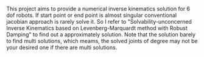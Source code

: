 This project aims to provide a numerical inverse kinematics solution for 6 dof robots. If start point or end point is almost singular conventional jacobian approach is rarely solve it. So I refer to "Solvability-unconcerned Inverse Kinematics
based on Levenberg-Marquardt method with Robust Damping" to find out a approximately solution. Note that the solution barely to find multi solutions, which meams, the solved joints of degree may not be your desired one if there are multi solutions. 
